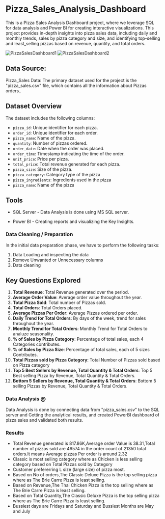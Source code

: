 # Pizza_Sales_Analysis_Dashboard

This is a Pizza Sales Analysis Dashboard project, where we leverage SQL for data analysis and Power BI for creating interactive visualizations. This project provides in-depth insights into pizza sales data, including daily and monthly trends, sales by pizza category and size, and identifying top-selling and least_selling pizzas based on revenue, quantity, and total orders.

![PizzaSalesDashboard1](https://github.com/Sushma1134/Pizza_Sales_Analysis_Dashboard/assets/153356425/7b755638-d6c1-481f-aca0-6043742c008a)
![PizzaSalesDashboard2](https://github.com/Sushma1134/Pizza_Sales_Analysis_Dashboard/assets/153356425/8acfb60c-877d-4dd1-bbf7-fb85089bb7d3)


## Data Source:
Pizza_Sales Data: The primary dataset used for the project is the "pizza_sales.csv" file, which contains all the information about Pizzas orders..

## Dataset Overview
The dataset includes the following columns:

- `pizza_id`: Unique identifier for each pizza.
- `order_id`: Unique identifier for each order.
- `pizza_name`: Name of the pizza.
- `quantity`: Number of pizzas ordered.
- `order_date`: Date when the order was placed.
- `order_time`: Timestamp indicating the time of the order.
- `unit_price`: Price per pizza.
- `total_price`: Total revenue generated for each pizza.
- `pizza_size`: Size of the pizza.
- `pizza_category`: Category type of the pizza
- `pizza_ingredients`: Ingredients used in the pizza
- `pizza_name`: Name of the pizza

## Tools 
- SQL Server - Data Analysis is done using MS SQL server.

- Power BI - Creating reports and visualizing the Key Insights.

### Data Cleaning / Preparation
In the initial data preparation phase, we have to perform the following tasks:
1. Data Loading and inspecting the data
2. Remove Unwanted or Unnecessary columns 
3. Data cleaning

## Key Questions Explored
1. **Total Revenue**: Total Revenue generated over the period.
2. **Average Order Value**: Average order value throughout the year.
3. **Total Pizza Sold**: Total number of Pizzas sold.
4. **Total Orders**: Total Orders placed.
5. **Average Pizzas Per Order**: Average Pizzas ordered per order.
6. **Daily Trend for Total Orders**: By days of the week, trend for sales throughout the year.
7. **Monthly Trend for Total Orders**: Monthly Trend for Total Orders to analuze seasonality.
8. **% of Sales by Pizza Category**: Percentage of total sales, each 4 Categories contributes.
9. **% of Sales by Pizza Size**: Percentage of total sales, each of 5 sizes Contributes.
10. **Total Pizzas sold by Pizza Category**: Total Number of Pizzas sold based on Pizza category
11. **Top 5 Best Sellers by Revenue, Total Quantity & Total Orders**: Top 5 Best selling Pizza by Revenue, Total Quantity & Total Orders.
12. **Bottom 5  Sellers by Revenue, Total Quantity & Total Orders**: Bottom 5 selling Pizzas by Revenue, Total Quantity & Total Orders.

### Data Analysis @
 
 Data Analysis is done by connecting data from "pizza_sales.csv" to the SQL server and Getting the analytical results, and created PowerBI dashboard of pizza sales and validated both results.

 ### Results 
- Total Revenue generated is 817.86K,Average order Value is 38.31,Total number of pizzas sold are 49574 in the order count of 21350 total orders.It means Average pizzas Per order is around 2.32
- Classic is most selling category where as Chicken is less selling category based on Total Pizzas sold by Category
- Customer prefererring L size (large size) of pizza most.
- Based on No of orders,The Classic Deluxe Pizza is the top selling pizza where as The Brie Carre Pizza is least selling.
- Based on Revenue,The Thai Chicken Pizza is the top selling where as The Brie Carre Pizza is least selling.
- Based on Total Quantity,The Classic Deluxe Pizza is the top selling pizza where as The Brie Carre Pizza is least selling.
- Bussiest days are Fridays and Saturday and Bussiest Months are May and July

